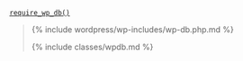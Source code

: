 <p><code><a href="https://developer.wordpress.org/reference/functions/require_wp_db/">require_wp_db()</a></code></p>

<blockquote>

{% include wordpress/wp-includes/wp-db.php.md %}

{% include classes/wpdb.md %}

</blockquote>